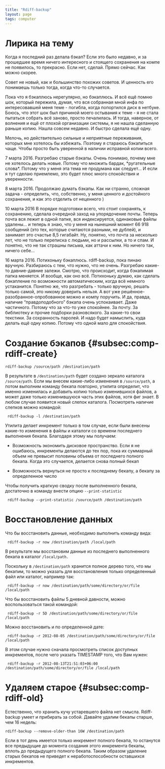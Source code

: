 ```yaml
---
title: "Rdiff-backup"
layout: page
tags: computer
---
```


Лирика на тему
===================================

Когда я последний раз делала бэкап? Если это было недавно, и за прошедшее время ничего интересного и стоящего сохранения на компе не появилось, то прекрасно. Если нет, сделай. Прямо сейчас. Как можно скорее.

Совет не новый, как и большинство похожих советов. И ценность его понимаешь только тогда, когда что-то случается.

Пока что я бэкаплюсь нерегулярно, но бэкаплюсь. И всё ещё помню шок, который пережила, думая, что вся собранная мной инфа по интересовавшей меня теме - погибла, когда попортился диск в нетбуке. Боюсь, что этот шок был причиной моего остывания к теме - я не стала пытаться собрать всё заново, просто печалилась. И тогда, наверное, от волнения и ещё от плохой организации системы, я не нашла сделанную раньше копию. Нашла совсем недавно. И быстро сделала ещё одну.

Мелочь, но действительно сильные и неприятные переживания, которых мне хотелось бы избежать. Поэтому я стараюсь бэкапиться чаще. Чтобы просто быть уверенной в наличии исправной копии всего.

7 марта 2016. Разгребаю старые бэкапы. Очень понимаю, почему мне не хотелось делать новые. Потому что множить бардак, \*ругательные слова\*. Потому что у меня эта тема не продумана как следует... И если я тут сделаю приемлемо, это будет плюс много спокойствия и уверенности.

8 марта 2016. Продолжаю думать бэкапы. Как ни странно, сложная задача - определить, что, собственно, у меня ценного и достойного сохранения, и как это отделить от неценного )

10 марта 2016 В порядке подготовки всего, что стоит сохранять, к сохранению, сделала очередной заход на упорядочение почты. Теперь почта вся лежит в одной папке, вся индексируется, одинаковые файлы удалены... и теперь я знаю, что у меня на нынешний момент 66 918 сообщений (это тех, которые считаются разными, не дублей), и занимает это счастье 8,5 гигабайт. Ну, понятно, что почта за несколько лет, что не только переписка с людьми, но и рассылки, а то и спам. И понятно, что не так страшны письма, как аттачи к ним. Но ничего так, ничего себе...

16 марта 2016. Потихоньку бэкаплюсь. rdiff-backup, пока пинаю вручную. Разбираюсь с тем, что нужно, что не очень. Разгребаю какие-то давние-давние залежи. Смотрю, что происходит, когда бэкапимая папка меняется. И вообще, как оно всё. Потихоньку думаю, как сделать бэкапление по возможности автоматическим, когда всё немного устаканится. Понятно же, что разгребать - только вручную, решать только самой, это никому доверить нельзя. А вот уже решённое-разобранное-опробованное можно и компу поручить. И да, правда, наличие “правдоподобного” бэкапа очень успокаивает. Даже частичного. Потому что за что-то уже спокойнее. За почту. За библиотеку и прочие подборки разновсякого. За какие-то свои текстики. За сохранность паролей. И надо будет намыслить, куда делать ещё одну копию. Потому что одной мало для спокойствия.

# Создание бэкапов {#subsec:comp-rdiff-create}


    rdiff-backup /source/path /destination/path

В результате в `/destination/path` будет создано зеркало каталога `/source/path`. Если мы внесем какие-либо изменения в `/source/path`, а потом выполним команду бекапа повторно, утилита определит, что именно изменилась и добавить копию только изменившихся файлов, а может даже только изменившуюся часть этих файлов, хотя фиг знает. В любом случае появится новый слепок каталога. Посмотреть наличие слепков можно командой:

     rdiff-backup -l /destination/path

Утилита делает инкремент только в том случае, если были внесены какие-то изменения в файлы и каталоги со времени последнего выполнения бекапа. Благодаря этому мы получаем:

- Возможность экономить дисковое пространство. Если я не ошибаюсь, инкременты делаются до тех пор, пока их суммарный объем не превысит половины объема от последнего полного бекапа. Когда это случается, делается снова полный бекап

- Возможность вернуться не просто к последнему бекапу, а бекапу за определенное число

Чтобы получить краткую сводку после выполненного бекапа, достаточно в команду внести опцию `--print-statistic`

     rdiff-backup --print-statistic /source/path /destination/path

# Восстановление данных

Что бы восстановить данные, необходимо выполнить команду вида:

     rdiff-backup -r now /destination/path /local/path

В результате мы восстановим данные из последнего выполненного бекапа в каталог `/local/path.`

Поскольку в `/destination/path` хранится полное дерево того, что мы бекапим, то можно указать для восстановления только определенный файл или каталог, например так:

     rdiff-backup -r now /destination/path/some/directory/or/file /local/path

Что бы восстановить файлы 5 дневной давности, можно воспользоваться такой командой:

     rdiff-backup -r 5D /destination/path/some/directory/or/file /local/path

Можно восстановить и по определенной дате:

     rdiff-backup -r 2012-08-05 /destination/path/some/directory/or/file /local/path

В этом случае нужно сначала просмотреть список доступных инкрементов, после чего указать TIMESTAMP того, что Вам нужен:

     rdiff-backup -r 2012-08-13T21:51:03+06:00 /destination/path/some/directory/or/file /local/path

# Удаляем старое {#subsec:comp-rdiff-old}

Естественно, что хранить кучу устаревшего файла нет смысла. Rdiff-backup умеет и прибирать за собой. Давайте удалим бекапы старше, чем 16 недель:

    rdiff-backup --remove-older-than 16W /destination/path

Если в тот день имеется только инкремент полного бекапа, то останутся все предыдущие до момента создания этого инкремента бекапы, вплоть до предыдущего полного бекапа. Таким образом удаление старых бекапов не приведет к неработоспособности оставшихся инкрементов.
